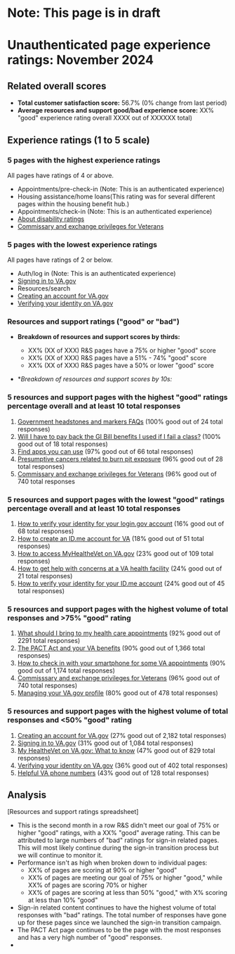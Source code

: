 # Note: This page is in draft
# Unauthenticated page experience ratings: November 2024
## Related overall scores
- **Total customer satisfaction score:** 56.7% (0% change from last period)
- **Average resources and support good/bad experience score:** XX% "good" experience rating overall XXXX out of XXXXXX total)

## Experience ratings (1 to 5 scale)

### 5 pages with the highest experience ratings 
All pages have ratings of 4 or above.
-   Appointments/pre-check-in (Note: This is an authenticated experience)
-   Housing assistance/home loans(This rating was for several different pages within the housing benefit hub.)
-    Appointments/check-in (Note: This is an authenticated experience)
-    [About disability ratings](https://www.va.gov/disability/about-disability-ratings/)
-    [Commissary and exchange privileges for Veterans](https://www.va.gov/resources/commissary-and-exchange-privileges-for-veterans/)
  
### 5 pages with the lowest experience ratings
All pages have ratings of 2 or below.
-  Auth/log in (Note: This is an authenticated experience)
-  [Signing in to VA.gov](https://www.va.gov/resources/signing-in-to-vagov/)
-  Resources/search
-  [Creating an account for VA.gov](https://www.va.gov/resources/creating-an-account-for-vagov/)
-  [Verifying your identity on VA.gov](https://www.va.gov/resources/verifying-your-identity-on-vagov/)

### Resources and support ratings ("good" or "bad")

- **Breakdown of resources and support scores by thirds:**
  - XX% (XX of XXX) R&S pages have a 75% or higher "good" score
  - XX% (XX of XXX) R&S pages have a 51% - 74% "good" score
  - XX% (XX of XXX) R&S pages have a 50% or lower "good" score
    
- **Breakdown of resources and support scores by 10s:*

### 5 resources and support pages with the highest "good" ratings percentage overall and at least 10 total responses

1. [Government headstones and markers FAQs](https://www.va.gov/resources/government-headstones-and-markers-faqs/) (100% good out of 24 total responses)
2. [Will I have to pay back the GI Bill benefits I used if I fail a class?](https://www.va.gov/resources/will-i-have-to-pay-back-the-gi-bill-benefits-i-used-if-i-fail-a-class/) (100% good out of 18 total responses)
3. [Find apps you can use](https://www.va.gov/resources/find-apps-you-can-use/) (97% good out of 66 total responses)
4. [Presumptive cancers related to burn pit exposure](https://www.va.gov/resources/presumptive-cancers-related-to-burn-pit-exposure/) (96% good out of 28 total responses)
5. [Commissary and exchange privileges for Veterans](https://www.va.gov/resources/commissary-and-exchange-privileges-for-veterans/) (96% good out of 740 total responses
   
### 5 resources and support pages with the lowest "good" ratings percentage overall and at least 10 total responses

1. [How to verify your identity for your login.gov account](https://www.va.gov/resources/how-to-verify-your-identity-for-your-logingov-account/) (16% good out of 68 total responses)
2. [How to create an ID.me account for VA](https://www.va.gov/resources/how-to-create-an-idme-account-for-va/) (18% good out of 51 total responses)
3. [How to access MyHealtheVet on VA.gov](https://www.va.gov/resources/how-to-access-my-healthevet-on-vagov/) (23% good out of 109 total responses)
4. [How to get help with concerns at a VA health facility](https://www.va.gov/resources/how-to-get-help-with-concerns-at-a-va-health-facility/) (24% good out of 21 total responses)
5. [How to verify your identity for your ID.me account](https://www.va.gov/resources/how-to-verify-your-identity-for-your-idme-account/) (24% good out of 45 total responses)
   
### 5 resources and support pages with the highest volume of total responses and >75% "good" rating

1.   [What should I bring to my health care appointments](https://www.va.gov/resources/what-should-i-bring-to-my-health-care-appointments/) (92% good out of 2291 total responses)
2.   [The PACT Act and your VA benefits](https://www.va.gov/resources/the-pact-act-and-your-va-benefits/) (90% good out of 1,366 total responses)
3.   [How to check in with your smartphone for some VA appointments](https://www.va.gov/resources/how-to-check-in-with-your-smartphone-for-some-va-appointments/) (90% good out of 1,174 total responses)
4.   [Commisssary and exchange privileges for Veterans](https://www.va.gov/resources/commissary-and-exchange-privileges-for-veterans/) (96% good out of 740 total responses)
5.   [Managing your VA.gov profile](https://www.va.gov/resources/managing-your-vagov-profile/) (80% good out of 478 total responses)
   
### 5 resources and support pages with the highest volume of total responses and <50% "good" rating

1. [Creating an account for VA.gov](https://www.va.gov/resources/creating-an-account-for-vagov/) (27% good out of 2,182 total responses)
2. [Signing in to VA.gov](https://www.va.gov/resources/signing-in-to-vagov/) (31% good out of 1,084 total responses)
3. [My HealtheVet on VA.gov: What to know](https://www.va.gov/resources/my-healthevet-on-vagov-what-to-know/) (47% good out of 829 total responses)
4. [Verifying your identity on VA.gov](https://www.va.gov/resources/verifying-your-identity-on-vagov/) (36% good out of 402 total responses)
5. [Helpful VA phone numbers](https://www.va.gov/resources/helpful-va-phone-numbers/) (43% good out of 128 total responses)
   
## Analysis
[Resources and support ratings spreadsheet]
- This is the second month in a row R&S didn't meet our goal of 75% or higher "good" ratings, with a XX% "good" average rating. This can be attributed to large numbers of "bad" ratings for sign-in related pages. This will most likely continue during the sign-in transition process but we will continue to monitor it.
- Performance isn't as high when broken down to individual pages:
  - XX% of pages are scoring at 90% or higher "good"
  - XX% of pages are meeting our goal of 75% or higher "good," while XX% of pages are scoring 70% or higher
  - XX% of pages are scoring at less than 50% "good," with X% scoring at less than 10% "good" 
- Sign-in related content continues to have the highest volume of total responses with "bad" ratings. The total number of responses have gone up for these pages since we launched the sign-in transition campaign.
- The PACT Act page continues to be the page with the most responses and has a very high number of "good" responses.
- 
